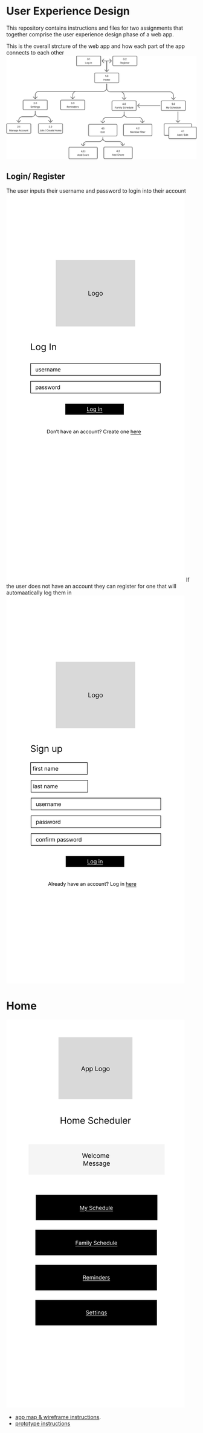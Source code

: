 # User Experience Design

This repository contains instructions and files for two assignments that together comprise the user experience design phase of a web app.

This is the overall strcture of the web app and how each part of the app connects to each other
![App Map for QuickList](./ux-design/app_map.png)

## Login/ Register
The user inputs their username and password to login into their account
![Login](./ux-design/login.png)
If the user does not have an account they can register for one that will automaatically log them in
![Register](./ux-design/register.png)
# Home
![Home](./ux-design/home.png)
- [app map & wireframe instructions](instructions-0a-app-map-wireframes.md).
- [prototype instructions](instructions-0b-prototyping.md)
